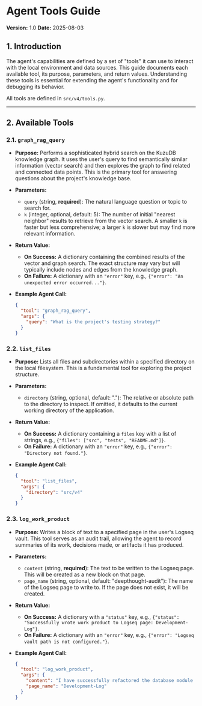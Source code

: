 # Agent Tools Guide

**Version:** 1.0
**Date:** 2025-08-03

## 1. Introduction

The agent's capabilities are defined by a set of "tools" it can use to interact with the local environment and data sources. This guide documents each available tool, its purpose, parameters, and return values. Understanding these tools is essential for extending the agent's functionality and for debugging its behavior.

All tools are defined in `src/v4/tools.py`.

---

## 2. Available Tools

### 2.1. `graph_rag_query`

*   **Purpose:**
    Performs a sophisticated hybrid search on the KuzuDB knowledge graph. It uses the user's query to find semantically similar information (vector search) and then explores the graph to find related and connected data points. This is the primary tool for answering questions about the project's knowledge base.

*   **Parameters:**
    *   `query` (string, **required**): The natural language question or topic to search for.
    *   `k` (integer, optional, default: 5): The number of initial "nearest neighbor" results to retrieve from the vector search. A smaller `k` is faster but less comprehensive; a larger `k` is slower but may find more relevant information.

*   **Return Value:**
    *   **On Success:** A dictionary containing the combined results of the vector and graph search. The exact structure may vary but will typically include nodes and edges from the knowledge graph.
    *   **On Failure:** A dictionary with an `"error"` key, e.g., `{"error": "An unexpected error occurred..."}`.

*   **Example Agent Call:**
    ```json
    {
      "tool": "graph_rag_query",
      "args": {
        "query": "What is the project's testing strategy?"
      }
    }
    ```

### 2.2. `list_files`

*   **Purpose:**
    Lists all files and subdirectories within a specified directory on the local filesystem. This is a fundamental tool for exploring the project structure.

*   **Parameters:**
    *   `directory` (string, optional, default: "."): The relative or absolute path to the directory to inspect. If omitted, it defaults to the current working directory of the application.

*   **Return Value:**
    *   **On Success:** A dictionary containing a `files` key with a list of strings, e.g., `{"files": ["src", "tests", "README.md"]}`.
    *   **On Failure:** A dictionary with an `"error"` key, e.g., `{"error": "Directory not found."}`.

*   **Example Agent Call:**
    ```json
    {
      "tool": "list_files",
      "args": {
        "directory": "src/v4"
      }
    }
    ```

### 2.3. `log_work_product`

*   **Purpose:**
    Writes a block of text to a specified page in the user's Logseq vault. This tool serves as an audit trail, allowing the agent to record summaries of its work, decisions made, or artifacts it has produced.

*   **Parameters:**
    *   `content` (string, **required**): The text to be written to the Logseq page. This will be created as a new block on that page.
    *   `page_name` (string, optional, default: "deepthought-audit"): The name of the Logseq page to write to. If the page does not exist, it will be created.

*   **Return Value:**
    *   **On Success:** A dictionary with a `"status"` key, e.g., `{"status": "Successfully wrote work product to Logseq page: Development-Log"}`.
    *   **On Failure:** A dictionary with an `"error"` key, e.g., `{"error": "Logseq vault path is not configured."}`.

*   **Example Agent Call:**
    ```json
    {
      "tool": "log_work_product",
      "args": {
        "content": "I have successfully refactored the database module to use the new Unit of Work pattern.",
        "page_name": "Development-Log"
      }
    }
    ```
